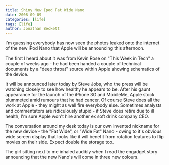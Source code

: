 ```yaml
---
title: Shiny New Ipod Fat Wide Nano
date: 2008-09-09
categories: [life]
tags: [life]
author: Jonathan Beckett
---
```


I'm guessing everybody has now seen the photos leaked onto the internet of the new iPod Nano that Apple will be announcing this afternoon.

The first I heard about it was from Kevin Rose on "This Week in Tech" a couple of weeks ago - he had been handed a couple of technical documents by a "deep throat" source within Apple showing schematics of the device.

It will be announced later today by Steve Jobs, who the press will be watching closely to see how healthy he appears to be. After his gaunt appearance for the launch of the iPhone 3G and MobileMe, Apple stock plummeted amid rumours that he had cancer. Of course Steve does all the work at Apple - they might as well fire everybody else. Sometimes analysts and commentators are ridiculously stupid - if Steve does retire due to ill health, I'm sure Apple won't hire another ex soft drink company CEO.

The conversation around my desk today is our own invented nickname for the new device - the "Fat Wide", or "Wide Fat" Nano - owing to it's obvious wide screen display that looks like it will benefit from rotation features to flip movies on their side. Expect double the storage too.

The girl sitting next to me inhaled audibly when I read the engadget story announcing that the new Nano's will come in three new colours.
